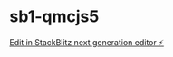 # sb1-qmcjs5

[Edit in StackBlitz next generation editor ⚡️](https://stackblitz.com/~/github.com/hpassos/sb1-qmcjs5)